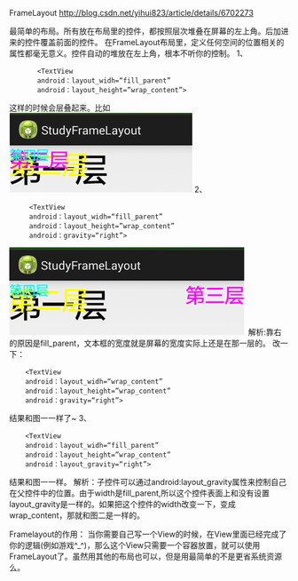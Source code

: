 FrameLayout
http://blog.csdn.net/yihui823/article/details/6702273

最简单的布局。所有放在布局里的控件，都按照层次堆叠在屏幕的左上角。后加进来的控件覆盖前面的控件。
在FrameLayout布局里，定义任何空间的位置相关的属性都毫无意义。控件自动的堆放在左上角，根本不听你的控制。
1、
```
       <TextView
       android：layout_widh=“fill_parent”
       android：layout_height=”wrap_content”>
```
这样的时候会层叠起来。比如
 ![](jpg/framelayout_01.png)
2、
```
     <TextView
     android：layout_widh=“fill_parent”
     android：layout_height=”wrap_content”
     android：gravity=“right”>
```
![](jpg/framelayout_02.png)
解析:靠右的原因是fill_parent，文本框的宽度就是屏幕的宽度实际上还是在那一层的。
改一下：
```
    <TextView
    android：layout_widh=“wrap_content”
    android：layout_height=”wrap_content”
    android：gravity=“right”>
```
结果和图一一样了~
3、
```
    <TextView
    android：layout_widh=“fill_parent”
    android：layout_height=”wrap_content”
    android：layout_gravity=“right”>
```
结果和图一一样。
解析：子控件可以通过android:layout_gravity属性来控制自己在父控件中的位置。由于width是fill_parent,所以这个控件表面上和没有设置layout_gravity是一样的。如果把这个控件的width改变一下，变成wrap_content，那就和图二是一样的。

Framelayout的作用：
当你需要自己写一个View的时候，在View里面已经完成了你的逻辑(例如游戏^_^)，那么这个View只需要一个容器放置，就可以使用FrameLayout了。虽然用其他的布局也可以，但是用最简单的不是更省系统资源么。
